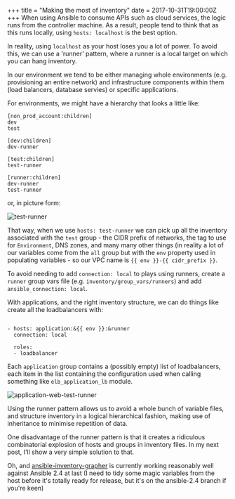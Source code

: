 +++
title = "Making the most of inventory"
date = 2017-10-31T19:00:00Z
+++
When using Ansible to consume APIs such as cloud services, the
logic runs from the controller machine. As a result, people tend
to think that as this runs locally, using `hosts: localhost` is
the best option.

In reality, using `localhost` as your host loses you a lot of power.
To avoid this, we can use a 'runner' pattern, where a runner
is a local target on which you can hang inventory.

In our environment we tend to be either managing whole environments
(e.g. provisioning an entire network) and infrastructure components
within them (load balancers, database servies) or specific applications.

For environments, we might have a hierarchy that looks a little like:

```
[non_prod_account:children]
dev
test

[dev:children]
dev-runner

[test:children]
test-runner

[runner:children]
dev-runner
test-runner
```

or, in picture form:

![test-runner](/images/test-runner.png)


That way, when we use `hosts: test-runner` we can pick up all the
inventory associated with the `test` group - the CIDR prefix of networks,
the tag to use for `Environment`, DNS zones, and many many other things
(in reality a lot of our variables come from the `all` group but with
the `env` property used in populating variables - so our VPC name
is `{{ env }}-{{ cidr_prefix }}`.


To avoid needing to add `connection: local` to plays using runners,
create a `runner` group vars file (e.g. `inventory/group_vars/runners`)
and add `ansible_connection: local`.

With applications, and the right inventory structure, we can do things
like create all the loadbalancers with:

```

- hosts: application:&{{ env }}:&runner
  connection: local

  roles:
  - loadbalancer

```

Each `application` group contains a (possibly empty) list of loadbalancers,
each item in the list containing the configuration used when calling
something like `elb_application_lb` module.

![application-web-test-runner](/images/application-web-test-runner.png)

Using the runner pattern allows us to avoid a whole bunch of variable files,
and structure inventory in a logical hierarchical fashion, making use of
inheritance to minimise repetition of data.

One disadvantage of the runner pattern is that it creates a ridiculous
combinatorial explosion of hosts and groups in inventory files. In my
next post, I'll show a very simple solution to that.

Oh, and [ansible-inventory-grapher](https://github.com/willthames/ansible-inventory-grapher)
is currently working reasonably well against Ansible 2.4 at last (I need
to tidy some magic variables from the host before it's totally ready for
release, but it's on the ansible-2.4 branch if you're keen)
